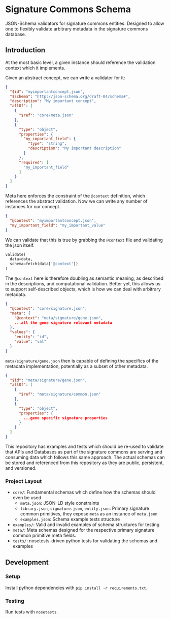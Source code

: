 # Signature Commons Schema

JSON-Schema validators for signature commons entities. Designed to allow one to flexibly validate arbitrary metadata in the signature commons database.

## Introduction
At the most basic level, a given instance should reference the validation context which it implements.

Given an abstract concept, we can write a validator for it:
```json
{
  "$id": "myimportantconcept.json",
  "$schema": "http://json-schema.org/draft-04/schema#",
  "description": "My important concept",
  "allOf": [
    {
      "$ref": "core/meta.json"
    },
    {
      "type": "object",
      "properties": {
        "my_important_field": {
          "type": "string",
          "description": "My important description"
        }
      },
      "required": [
        "my_important_field"
      ]
    }
  ]
}
```

Meta here enforces the constraint of the `@context` definition, which references the abstract validation. Now we can write any number of instances for our concept.
```json
{
  "@context": "myimportantconcept.json",
  "my_important_field": "my_important_value"
}
```

We can validate that this is true by grabbing the `@context` file and validating the json itself.
```python
validate(
  data=data,
  schema=fetch(data['@context'])
)
```

The `@context` here is therefore doubling as semantic meaning, as described in the descriptions, and computational validation. Better yet, this allows us to support self-described objects, which is how we can deal with arbitrary metadata.

```json
{
  "@context": "core/signature.json",
  "meta": {
    "@context": "meta/signature/gene.json",
    ...all the gene signature relevant metadata
  },
  "values": {
    "entity": "id",
    "value": "val"
  }
}
```

`meta/signature/gene.json` then is capable of defining the specifics of the metadata implementation, potentially as a subset of other metadata.

```json
{
  "$id": "meta/signature/gene.json",
  "allOf": [
    {
      "$ref": "meta/signature/common.json"
    },
    {
      "type": "object",
      "properties": {
        ...gene specific signature properties
      }
    }
  ]
}
```

This repository has examples and tests which should be re-used to validate that APIs and Databases as part of the signature commons are serving and consuming data which follows this same approach. The actual schemas can be stored and referenced from this repository as they are public, persistent, and versioned.

### Project Layout
- `core/`: Fundamental schemas which define how the schemas should even be used
  - `meta.json`: JSON-LD style constraints
  - `library.json`, `signature.json`, `entity.json`: Primary signature common primitives, they expose `meta` as an instance of `meta.json`
  - `examples.json`: Schema example tests structure
- `examples/`: Valid and invalid examples of schema structures for testing
- `meta/`: Meta schemas designed for the respective primary signature common primitive meta fields.
- `tests/`: nosetests-driven python tests for validating the schemas and examples

## Development

### Setup
Install python dependencies with `pip install -r requirements.txt`.

### Testing
Run tests with `nosetests`.
